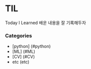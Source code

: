 # TIL
Today I Learned
배운 내용을 잘 기록해두자

### Categories
* [python] (#python)
* [ML] (#ML)
* [CV] (#CV)
* etc (etc)
